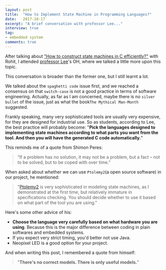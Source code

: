 ```yaml
---
layout: post
title:  "How to Implement State Machine in Programming Languages?"
date:   2017-10-17
excerpt: "A brief conversation with professor Lee..."
interview: true
tag:
- embedded system
comments: true
---
```

After talking about ["How to construct state machines in C efficiently?"](http://jackwan.win/Constructing-State-Machines-Using-C-Rohit/) with Rohit, I attended [professor Lee](http://edwardashfordlee.org/index.html)'s OH, where we talked a little more upon this topic.

This conversation is broader than the former one, but I still learnt a lot.

We talked about the `spaghetti code` issue first, and we reached a consensus on that `switch-case` is not a good practice in terms of software engineering. Actually, as far as I am concerned, maybe there is no `silver bullet` of the issue, just as what the book`The Mythical Man-Month` suggested.

Frankly speaking, many very sophisticated tools are usually very expensive, for they are designed for industrial use. So as students, according to Lee, the best practice will probably become: "**Pick the languages designed to implementing state machines according to what parts you want from the tool. And then you will have the generated C code automatically.**"

This reminds me of a quote from Shimon Peres:

> “If a problem has no solution, it may not be a problem, but a fact – not to be solved, but to be coped with over time.”

When asked about whether we can use `Ptolemy2`(a open source software) in our project, he mentioned:

> "[Ptolemy2](http://ptolemy.eecs.berkeley.edu/ptolemyII/) is very sophisticated in modeling state machines, as I demonstrated at the first time, but relatively immature in specifications checking. You should decide whether to use it based on what part of the tool you are using."

Here's some other advice of his:

* **Choose the language very carefully based on what hardware you are using**. Because this is the major difference between coding in plain softwares and embedded systems.
* If you expect very strict timing, you'd better not use Java.
* Neopixel LED is a good option for your project.

And when writing this post, I remembered a quote from himself:

> "**There's no correct models. There is only useful models.**"